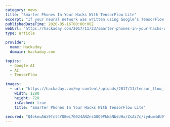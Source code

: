 ```yaml
---
category: news
title: "Smarter Phones In Your Hacks With TensorFlow Lite"
excerpt: "If your neural network was written using Google’s TensorFlow framework then you’ve had the option of using TensorFlow Mobile, but it doesn’t use any of the phone’s accelerated hardware ..."
publishedDateTime: 2020-05-16T00:00:00Z
webUrl: "https://hackaday.com/2017/11/23/smarter-phones-in-your-hacks-with-tensorflow-lite/"
type: article

provider:
  name: Hackaday
  domain: hackaday.com

topics:
  - Google AI
  - AI
  - TensorFlow

images:
  - url: "https://hackaday.com/wp-content/uploads/2017/11/tensor_flow_lite_demo_fe.jpg"
    width: 1280
    height: 720
    isCached: true
    title: "Smarter Phones In Your Hacks With TensorFlow Lite"

secured: "Q4oknuAWz9fct4YOBwi7G024ANZnsG8Q9PkNaNbsUHx/ZsAz7c/zydum4dU9TqWBOoFBLmtD6nRO5FuYCRxOFsjxBz4wGYr5erteM5joB2CesJc11hAkL3acfeP7ZH8skk0IiZmxeJgu3Citu58V1pmHow9C5FiebVs2IGZf6drnAwNoIgPV1lWz52x4wV0HyGkvTpVUuq6aIgapL8NmlAPSUnxpw4d7ag9icWRphwYuecaAhsuCSHqwEvPXwRusf+rLXW1yM2o3DWAblYQtIJEf+CDQy4NyFmJW6FSFHyeb8XrzKnFP92P+qxQ6lLRb;EtvkhbhJpIi+IDgqvPZ3UA=="
---
```


